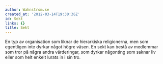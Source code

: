 ```yaml
---
author: Wahnstrom.se
created_at: '2012-03-14T19:30:36Z'
id: Sekt
links: {}
title: Sekt
---
```


En typ av organisation som liknar de hierarkiska religionerna, men som egentligen inte dyrkar något
högre väsen. En sekt kan bestå av medlemmar som tror på några andra värderingar, som dyrkar
någonting som saknar liv eller som helt enkelt lurats in i sin tro.